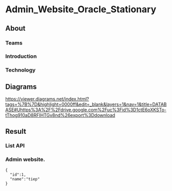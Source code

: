 
# Admin_Website_Oracle_Stationary
## About 
### Teams
### Introduction
### Technology
## Diagrams 
https://viewer.diagrams.net/index.html?tags=%7B%7D&highlight=0000ff&edit=_blank&layers=1&nav=1&title=DATABASE#Uhttps%3A%2F%2Fdrive.google.com%2Fuc%3Fid%3D1ctE6oXKSTo-tThog910aD8RFIHTGv8nd%26export%3Ddownload
## Result
### List API
### Admin website. 
    {
      "id":1,
      "name":"tiep"
    }
